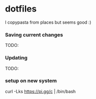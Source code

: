 # dotfiles
I copypasta from places but seems good :)

### Saving current changes
TODO:

### Updating
TODO:

### setup on new system
curl -Lks https://pi.gg/c | /bin/bash

